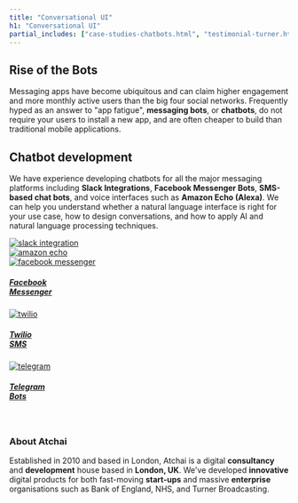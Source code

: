 ```yaml
---
title: "Conversational UI"
h1: "Conversational UI"
partial_includes: ["case-studies-chatbots.html", "testimonial-turner.html"]
---
```


## Rise of the Bots
Messaging apps have become ubiquitous and can claim higher engagement and more monthly active users than the big four social networks.  Frequently hyped as an answer to "app fatigue", <strong>messaging bots</strong>, or <strong>chatbots</strong>, do not require your users to install a new app, and are often cheaper to build than traditional mobile applications.  

## Chatbot development
We have experience developing chatbots for all the major messaging platforms including <strong>Slack Integrations</strong>, <strong>Facebook Messenger Bots</strong>, <strong>SMS-based chat bots</strong>, and voice interfaces such as <strong>Amazon Echo (Alexa)</strong>.  We can help you understand whether a natural language interface is right for your use case, how to design conversations, and how to apply AI and natural language processing techniques.

<div class="container-fluid img-form">
    <div class="row">
        <div class="col-md-3"><a href="https://slack.com/"><img src="/img/slack.svg" alt="slack integration"></a></div>
        <div class="col-md-4"><a href="https://en.wikipedia.org/wiki/Amazon_Echo"><img src="/img/amazon-echo.svg" alt="amazon echo"></a></div>
    </div>
    <div class="row">
        <div class="col-md-2 circle">
            <a href="https://en-gb.messenger.com/">
                <img src="/img/facebook-messenger.svg" alt="facebook messenger">
                <h5>Facebook <br>Messenger</h5>
            </a>
        </div>
        <div class="col-md-2 circle">
            <a href="https://www.twilio.com/">
                <img src="/img/twilio.svg" alt="twilio">
                <h5>Twilio<br>SMS</h5>
            </a>
        </div>
        <div class="col-md-2 circle">
            <a href="https://telegram.org/">
                <img src="/img/telegram.svg" alt="telegram">
                <h5>Telegram<br>Bots</h5>
            </a>
        </div>
    </div>
</div>
<br>

### About Atchai
Established in 2010 and based in London, Atchai is a digital <strong>consultancy</strong> and <strong>development</strong> house based in <strong>London, UK</strong>. We've developed <strong>innovative</strong> digital products for both fast-moving <strong>start-ups</strong> and massive <strong>enterprise</strong> organisations such as Bank of England, NHS, and Turner Broadcasting.

